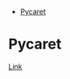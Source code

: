 <!--ts-->
   * [Pycaret](#pycaret)

<!-- Added by: gil_diy, at: Wed 23 Feb 2022 13:11:16 IST -->

<!--te-->

# Pycaret

[Link](https://github.com/pycaret/pycaret)